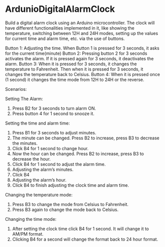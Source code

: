 # ArdunioDigitalAlarmClock
Build a digital alarm clock using an Arduino microcontroller. The clock will have different functionalities implemented in it, like showing the temperature, switching between 12H and 24H modes, setting up the values for current time and alarm time, etc. via the use of buttons.

Button 1: Adjusting the time. When Button 1 is pressed for 3 seconds, it asks for the current time(minute)
Button 2: Pressing button 2 for 3 seconds activates the alarm. If it is pressed again for 3 seconds, it deactivates the alarm.
Button 3: When it is pressed for 3 seconds, it changes the temperature to Fahrenheit. Then when it is pressed for 3 seconds, it changes the temperature back to Celsius.
Button 4: When it is pressed once (1 second) it changes the time mode from 12H to 24H or the reverse.

Scenarios:

Setting The Alarm:
1. Press B2 for 3 seconds to turn alarm ON.
2. Press button 4 for 1 second to snooze it.

Setting the time and alarm time:
1. Press B1 for 3 seconds to adjust minutes.
2. The minute can be changed. Press B2 to increase, press B3 to decrease the minutes.
3. Click B4 for 1 second to change hour.
4. Now the hour can be changed. Press B2 to increase, press B3 to decrease the hour.
5. Click B4 for 1 second to adjust the alarm time.
6. Adjusting the alarm’s minutes.
7. Click B4
8. Adjusting the alarm’s hour.
9. Click B4 to finish adjusting the clock time and alarm time.

Changing the temperature mode:
1. Press B3 to change the mode from Celsius to Fahrenheit.
2. Press B3 again to change the mode back to Celsius.

Changing the time mode:
1. After setting the clock time click B4 for 1 second. It will change it to AM/PM format.
2. Clicking B4 for a second will change the format back to 24 hour format.
